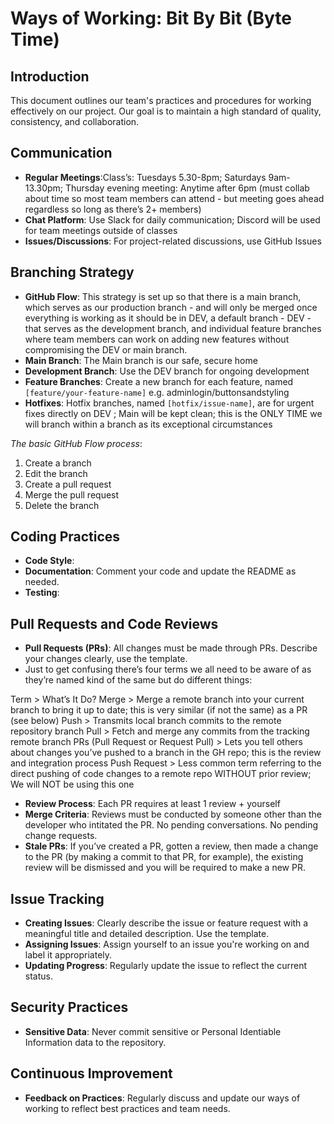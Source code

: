 # Ways of Working: Bit By Bit (Byte Time)
## Introduction
This document outlines our team's practices and procedures for working effectively on our project. Our goal is to maintain a high standard of quality, consistency, and collaboration.

## Communication
- **Regular Meetings**:Class’s: Tuesdays 5.30-8pm; Saturdays 9am-13.30pm; Thursday evening meeting: Anytime after 6pm (must collab about time so most team members can attend - but meeting goes ahead regardless so long as there’s 2+ members)
- **Chat Platform**: Use Slack for daily communication; Discord will be used for team meetings outside of classes
- **Issues/Discussions**: For project-related discussions, use GitHub Issues

## Branching Strategy
- **GitHub Flow**: This strategy is set up so that there is a main branch, which serves as our production branch - and will only be merged once everything is working as it should be in DEV, a default branch - DEV - that serves as the development branch, and individual feature branches where team members can work on adding new features without compromising the DEV or main branch. 
- **Main Branch**: The Main branch is our safe, secure home
- **Development Branch**: Use the DEV branch for ongoing development
- **Feature Branches**: Create a new branch for each feature, named `[feature/your-feature-name]` e.g. adminlogin/buttonsandstyling
- **Hotfixes**: Hotfix branches, named `[hotfix/issue-name]`, are for urgent fixes directly on DEV ; Main will be kept clean; this is the ONLY TIME we will branch within a branch as its exceptional circumstances

*The basic GitHub Flow process*:
1. Create a branch 
2. Edit the branch
3. Create a pull request
4. Merge the pull request
5. Delete the branch

## Coding Practices
- **Code Style**: 
- **Documentation**: Comment your code and update the README as needed.
- **Testing**: 

## Pull Requests and Code Reviews
- **Pull Requests (PRs)**: All changes must be made through PRs. Describe your changes clearly, use the template. 
- Just to get confusing there’s four terms we all need to be aware of as they’re named kind of the same but do different things:

Term > What’s It Do?
Merge > Merge a remote branch into your current branch to bring it up to date; this is very similar (if not the same) as a PR (see below)
Push > Transmits local branch commits to the remote repository branch
Pull > Fetch and merge any commits from the tracking remote branch
PRs (Pull Request or Request Pull) > Lets you tell others about changes you’ve pushed to a branch in the GH repo; this is the review and integration process
Push Request > Less common term referring to the direct pushing of code changes to a remote repo WITHOUT prior review; We will NOT be using this one

- **Review Process**: Each PR requires at least 1 review + yourself
- **Merge Criteria**: Reviews must be conducted by someone other than the developer who intitated the PR. No pending conversations. No pending change requests. 
- **Stale PRs**: If you’ve created a PR, gotten a review, then made a change to the PR (by making a commit to that PR, for example), the existing review will be dismissed and you will be required to make a new PR.

## Issue Tracking
- **Creating Issues**: Clearly describe the issue or feature request with a meaningful title and detailed description. Use the template. 
- **Assigning Issues**: Assign yourself to an issue you're working on and label it appropriately.
- **Updating Progress**: Regularly update the issue to reflect the current status.

## Security Practices
- **Sensitive Data**: Never commit sensitive or Personal Identiable Information data to the repository.

## Continuous Improvement
- **Feedback on Practices**: Regularly discuss and update our ways of working to reflect best practices and team needs.